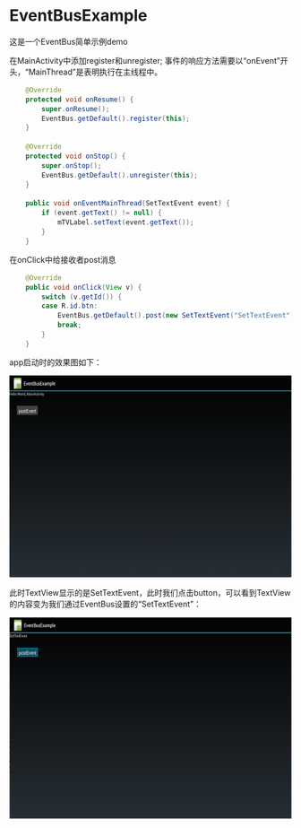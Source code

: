 # EventBusExample
这是一个EventBus简单示例demo

在MainActivity中添加register和unregister; 事件的响应方法需要以“onEvent”开头，“MainThread”是表明执行在主线程中。
```java
 	@Override
    protected void onResume() {
        super.onResume();
        EventBus.getDefault().register(this);
    }

    @Override
    protected void onStop() {
        super.onStop();
        EventBus.getDefault().unregister(this);
    }

    public void onEventMainThread(SetTextEvent event) {
        if (event.getText() != null) {
            mTVLabel.setText(event.getText());
        }
    }
```

在onClick中给接收者post消息
```java
	@Override
    public void onClick(View v) {
        switch (v.getId()) {
        case R.id.btn:
            EventBus.getDefault().post(new SetTextEvent("SetTextEvent"));
            break;
        }
    }
```

app启动时的效果图如下：

<img src="image/image1.png" width="640" height="360"/>    

此时TextView显示的是SetTextEvent，此时我们点击button，可以看到TextView的内容变为我们通过EventBus设置的“SetTextEvent”：

<img src="image/image2.png" width="640" height="360"/>
